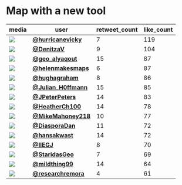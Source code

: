 # Map with a new tool

| media                                                            | user                                                                                   |   retweet_count |   like_count |
|------------------------------------------------------------------|----------------------------------------------------------------------------------------|-----------------|--------------|
| ![](https://pbs.twimg.com/media/FEL-yRjXsAMImVX.jpg)             | **[@hurricanevicky](https://twitter.com/hurricanevicky/status/1460009374022254600)**   |               7 |          119 |
| ![](https://pbs.twimg.com/media/FEJyoXjWQAEGWVZ.jpg)             | **[@DenitzaV](https://twitter.com/DenitzaV/status/1459855276740337665)**               |               9 |          104 |
| ![](https://pbs.twimg.com/media/FEIpSHvXMAEschs.jpg)             | **[@geo_alyaqout](https://twitter.com/geo_alyaqout/status/1459776346599702532)**       |              15 |           87 |
| ![](https://pbs.twimg.com/media/FELAFbgXEAo-23K.jpg)             | **[@helenmakesmaps](https://twitter.com/helenmakesmaps/status/1459940634698129411)**   |               6 |           87 |
| ![](https://pbs.twimg.com/media/FEIcHhxWUAIIP0N.jpg)             | **[@hughagraham](https://twitter.com/hughagraham/status/1459760940455505920)**         |               8 |           86 |
| ![](https://pbs.twimg.com/media/FEMA-vbXEAIfhQN.jpg)             | **[@Julian_H0ffmann](https://twitter.com/Julian_H0ffmann/status/1460012906637111303)** |              15 |           85 |
| ![](https://pbs.twimg.com/media/FEIUJ_cVQAME9Ij.jpg)             | **[@JPeterPeters](https://twitter.com/JPeterPeters/status/1459751681898401793)**       |              14 |           83 |
| ![](https://pbs.twimg.com/media/FELxCDLXEAcT6Yx.jpg)             | **[@HeatherCh100](https://twitter.com/HeatherCh100/status/1459995018593251331)**       |              14 |           78 |
| ![](https://pbs.twimg.com/media/FEHnNVKX0AYuymP.jpg)             | **[@MikeMahoney218](https://twitter.com/MikeMahoney218/status/1459887844789567494)**   |              10 |           77 |
| ![](https://pbs.twimg.com/media/FEJsLPyWUAUebOk.jpg)             | **[@DiasporaDan](https://twitter.com/DiasporaDan/status/1459848173527126016)**         |              11 |           72 |
| ![](https://pbs.twimg.com/tweet_video_thumb/FELiYM7XEBAKrEY.jpg) | **[@hansakwast](https://twitter.com/hansakwast/status/1459980110514339847)**           |              14 |           72 |
| ![](https://pbs.twimg.com/media/FEBldRVUcAUCg_N.jpg)             | **[@IIEGJ](https://twitter.com/IIEGJ/status/1460004616242974731)**                     |               8 |           70 |
| ![](https://pbs.twimg.com/media/FEJ6OTBWUAYFtUz.jpg)             | **[@StaridasGeo](https://twitter.com/StaridasGeo/status/1459863664295559175)**         |               7 |           69 |
| ![](https://pbs.twimg.com/tweet_video_thumb/FEKpM1bWUAYJC_V.jpg) | **[@mildthing99](https://twitter.com/mildthing99/status/1459915290360352768)**         |              14 |           64 |
| ![](https://pbs.twimg.com/media/FEKIKFxXsAgoQat.jpg)             | **[@researchremora](https://twitter.com/researchremora/status/1459878940596707336)**   |               4 |           61 |
 
